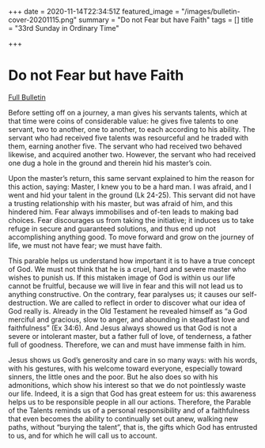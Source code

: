 +++
date = 2020-11-14T22:34:51Z
featured_image = "/images/bulletin-cover-20201115.png"
summary = "Do not Fear but have Faith"
tags = []
title = "33rd Sunday in Ordinary Time"

+++
# Do not Fear but have Faith

[Full Bulletin](http://nebula.wsimg.com/36a3f33d3644dd5ae9ed70f43c43a347?AccessKeyId=2AF9533DEE1BA9433B58&disposition=0&alloworigin=1)

Before setting off on a journey, a man gives his servants talents, which at that time were coins of considerable value: he gives five talents to one servant, two to another, one to another, to each according to his ability. The servant who had received five talents was resourceful and he traded with them, earning another five. The servant who had received two behaved likewise, and acquired another two. However, the servant who had received one dug a hole in the ground and therein hid his master’s coin.

Upon the master’s return, this same servant explained to him the reason for this action, saying: Master, I knew you to be a hard man. I was afraid, and I went and hid your talent in the ground (Lk 24-25). This servant did not have a trusting relationship with his master, but was afraid of him, and this hindered him. Fear always immobilises and of-ten leads to making bad choices. Fear discourages us from taking the initiative; it induces us to take refuge in secure and guaranteed solutions, and thus end up not accomplishing anything good. To move forward and grow on the journey of life, we must not have fear; we must have faith.

This parable helps us understand how important it is to have a true concept of God. We must not think that he is a cruel, hard and severe master who wishes to punish us. If this mistaken image of God is within us our life cannot be fruitful, because we will live in fear and this will not lead us to anything constructive. On the contrary, fear paralyses us; it causes our self-destruction. We are called to reflect in order to discover what our idea of God really is. Already in the Old Testament he revealed himself as “a God merciful and gracious, slow to anger, and abounding in steadfast love and faithfulness” (Ex 34:6). And Jesus always showed us that God is not a severe or intolerant master, but a father full of love, of tenderness, a father full of goodness. Therefore, we can and must have immense faith in him.

Jesus shows us God’s generosity and care in so many ways: with his words, with his gestures, with his welcome toward everyone, especially toward sinners, the little ones and the poor. But he also does so with his admonitions, which show his interest so that we do not pointlessly waste our life. Indeed, it is a sign that God has great esteem for us: this awareness helps us to be responsible people in all our actions. Therefore, the Parable of the Talents reminds us of a personal responsibility and of a faithfulness that even becomes the ability to continually set out anew, walking new paths, without “burying the talent”, that is, the gifts which God has entrusted to us, and for which he will call us to account.
